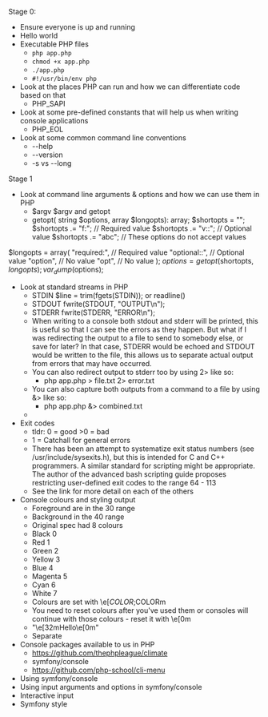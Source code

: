 
Stage 0:
* Ensure everyone is up and running
* Hello world
* Executable PHP files
    * `php app.php`
    * `chmod +x app.php`
    * `./app.php`
    * `#!/usr/bin/env php` 
* Look at the places PHP can run and how we can differentiate code based on that
    * PHP_SAPI
* Look at some pre-defined constants that will help us when writing console applications
    * PHP_EOL
* Look at some common command line conventions
    * --help
    * --version
    * -s vs --long

Stage 1
* Look at command line arguments & options and how we can use them in PHP
    * $argv $argv and getopt
    * getopt( string $options, array $longopts): array;
$shortopts  = "";
$shortopts .= "f:";  // Required value
$shortopts .= "v::"; // Optional value
$shortopts .= "abc"; // These options do not accept values

$longopts  = array(
    "required:",     // Required value
    "optional::",    // Optional value
    "option",        // No value
    "opt",           // No value
);
$options = getopt($shortopts, $longopts);
var_dump($options);

* Look at standard streams in PHP
    * STDIN $line = trim(fgets(STDIN)); or readline()
    * STDOUT fwrite(STDOUT, "OUTPUT\n");
    * STDERR fwrite(STDERR, "ERROR\n");
    * When writing to a console both stdout and stderr will be printed, this is useful so that I can see the errors as they happen. But what if I was redirecting the output to a file to send to somebody else, or save for later? In that case, STDERR would be echoed and STDOUT would be written to the file, this allows us to separate actual output from errors that may have occurred.
    * You can also redirect output to stderr too by using 2> like so:
        * php app.php > file.txt 2> error.txt
    * You can also capture both outputs from a command to a file by using &> like so:
        * php app.php &> combined.txt
    * 
* Exit codes
    * tldr: 0 = good >0 = bad
    * 1 = Catchall for general errors
    * There has been an attempt to systematize exit status numbers (see /usr/include/sysexits.h), but this is intended for C and C++ programmers. A similar standard for scripting might be appropriate. The author of the advanced bash scripting guide proposes restricting user-defined exit codes to the range 64 - 113
    * See the link for more detail on each of the others
* Console colours and styling output
    * Foreground are in the 30 range
    * Background in the 40 range
    * Original spec had 8 colours
    * Black 0
    * Red 1
    * Green 2
    * Yellow 3
    * Blue 4
    * Magenta 5
    * Cyan 6
    * White 7
    * Colours are set with \e[$COLOR;$COLORm
    * You need to reset colours after you've used them or consoles will continue with those colours - reset it with \e[0m
    * "\e[32mHello\e[0m"
    * Separate
* Console packages available to us in PHP
    * https://github.com/thephpleague/climate
    * symfony/console
    * https://github.com/php-school/cli-menu
* Using symfony/console
* Using input arguments and options in symfony/console
* Interactive input
* Symfony style













